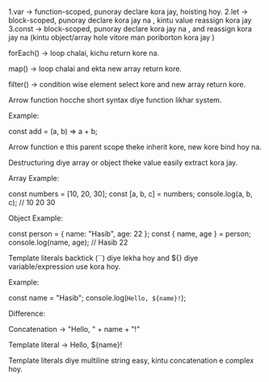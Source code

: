 <!-- 1 Answer: -->

1.var → function-scoped, punoray declare kora jay, hoisting hoy.
2.let → block-scoped, punoray declare kora jay na , kintu value reassign kora jay
3.const → block-scoped, punoray declare kora jay na , and reassign kora jay na (kintu object/array hole vitore man poriborton kora jay )

<!-- 2 Answer: -->

forEach() → loop chalai, kichu return kore na.

map() → loop chalai and ekta new array return kore.

filter() → condition wise element select kore and new array return kore.

<!-- 3 Answer: -->

Arrow function hocche short syntax diye function likhar system.

Example:

const add = (a, b) => a + b;

Arrow function e this parent scope theke inherit kore, new kore bind hoy na.

<!-- 4 Answer: -->

Destructuring diye array or object theke value easily extract kora jay.

Array Example:

const numbers = [10, 20, 30];
const [a, b, c] = numbers;
console.log(a, b, c); // 10 20 30

Object Example:

const person = { name: "Hasib", age: 22 };
const { name, age } = person;
console.log(name, age); // Hasib 22

<!-- 5 Answer: -->

Template literals backtick (``) diye lekha hoy and ${} diye variable/expression use kora hoy.

Example:

const name = "Hasib";
console.log(`Hello, ${name}!`);

Difference:

Concatenation → "Hello, " + name + "!"

Template literal → Hello, ${name}!

Template literals diye multiline string easy, kintu concatenation e complex hoy.
